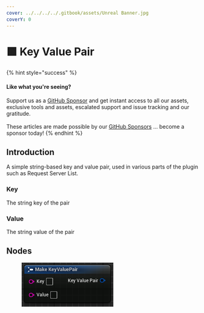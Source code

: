 ```yaml
---
cover: ../../../../.gitbook/assets/Unreal Banner.jpg
coverY: 0
---
```


# 🟩 Key Value Pair

{% hint style="success" %}
#### Like what you're seeing?

Support us as a [GitHub Sponsor](../../../../become-a-sponsor/) and get instant access to all our assets, exclusive tools and assets, escalated support and issue tracking and our gratitude.\
\
These articles are made possible by our [GitHub Sponsors](../../../../become-a-sponsor/) ... become a sponsor today!
{% endhint %}

## Introduction

A simple string-based key and value pair, used in various parts of the plugin such as Request Server List.

### Key

The string key of the pair

### Value

The string value of the pair

## Nodes

<figure><img src="../../../../.gitbook/assets/image (262).png" alt=""><figcaption></figcaption></figure>
